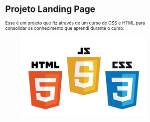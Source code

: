 # Projeto Landing Page

Esse é um projeto que fiz através de um curso de CSS e HTML para consolidar os conhecimento que aprendi durante o curso.

<div align="center">
  <img src="img/html-css-js.png" width="400px">  
</div>


